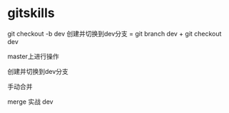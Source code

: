 # gitskills

git checkout -b dev 创建并切换到dev分支 = git branch dev + git checkout dev

master上进行操作

创建并切换到dev分支

手动合并

merge 实战 dev
